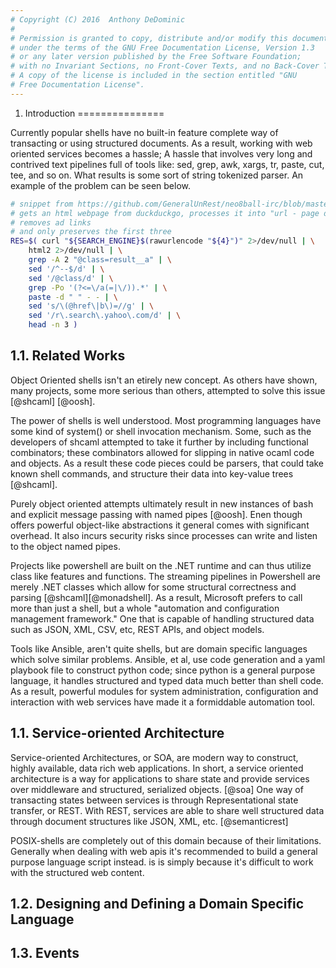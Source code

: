 ```yaml
---
# Copyright (C) 2016  Anthony DeDominic
#
# Permission is granted to copy, distribute and/or modify this document
# under the terms of the GNU Free Documentation License, Version 1.3
# or any later version published by the Free Software Foundation;
# with no Invariant Sections, no Front-Cover Texts, and no Back-Cover Texts.
# A copy of the license is included in the section entitled "GNU
# Free Documentation License".
---
```


1. Introduction
===============

Currently popular shells have no built-in feature complete way of transacting or using structured documents.
As a result, working with web oriented services becomes a hassle;
A hassle that involves very long and contrived text pipelines full of tools like: sed, grep, awk, xargs, tr, paste, cut, tee, and so on.
What results is some sort of string tokenized parser.
An example of the problem can be seen below.

```sh
# snippet from https://github.com/GeneralUnRest/neo8ball-irc/blob/master/lib/search.sh
# gets an html webpage from duckduckgo, processes it into "url - page description" lines 
# removes ad links
# and only preserves the first three
RES=$( curl "${SEARCH_ENGINE}$(rawurlencode "${4}")" 2>/dev/null | \
    html2 2>/dev/null | \
    grep -A 2 "@class=result__a" | \
    sed '/^--$/d' | \
    sed '/@class/d' | \
    grep -Po '(?<=\/a(=|\/)).*' | \
    paste -d " " - - | \
    sed 's/\(@href\|b\)=//g' | \
    sed '/r\.search\.yahoo\.com/d' | \
    head -n 3 )
```

1.1. Related Works
------------------

Object Oriented shells isn't an etirely new concept.
As others have shown, many projects, some more serious than others, attempted to solve this issue [@shcaml] [@oosh].

The power of shells is well understood.
Most programming languages have some kind of system() or shell invocation mechanism.
Some, such as the developers of shcaml attempted to take it further by including functional combinators;
these combinators allowed for slipping in native ocaml code and objects.
As a result these code pieces could be parsers, that could take known shell commands, and structure their data into key-value trees [@shcaml].

Purely object oriented attempts ultimately result in new instances of bash and explicit message passing with named pipes [@oosh].
Enen though offers powerful object-like abstractions it general comes with significant overhead.
It also incurs security risks since processes can write and listen to the object named pipes.

Projects like powershell are built on the .NET runtime and can thus utilize class like features and functions.
The streaming pipelines in Powershell are merely .NET classes which allow for some structural correctness and parsing [@shcaml][@monadshell].
As a result, Microsoft prefers to call more than just a shell, but a whole "automation and configuration management framework."
One that is capable of handling structured data such as JSON, XML, CSV, etc, REST APIs, and object models.

Tools like Ansible, aren't quite shells, but are domain specific languages which solve similar problems.
Ansible, et al, use code generation and a yaml playbook file to construct python code;
since python is a general purpose language, it handles structured and typed data much better than shell code.
As a result, powerful modules for system administration, configuration and interaction with web services have made it a formiddable automation tool.

1.1. Service-oriented Architecture
----------------------------------

Service-oriented Architectures, or SOA, are modern way to construct, highly available, data rich web applications.
In short, a service oriented architecture is a way for applications to share state and provide services over middleware and structured, serialized objects.
[@soa]
One way of transacting states between services is through Representational state transfer, or REST.
With REST, services are able to share well structured data through document structures like JSON, XML, etc. [@semanticrest]

POSIX-shells are completely out of this domain because of their limitations.
Generally when dealing with web apis it's recommended to build a general purpose language script instead.
is is simply because it's difficult to work with the structured web content.

1.2. Designing and Defining a Domain Specific Language
------------------------------------------------------


1.3. Events
-----------


